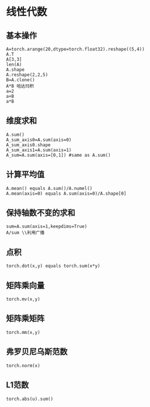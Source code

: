 # 线性代数
## 基本操作
```
A=torch.arange(20,dtype=torch.float32).reshape((5,4))
A.T
A[3,3]
len(A)
A.shape
A.reshape(2,2,5)
B=A.clone()
A*B 哈达玛积
a=2
a+B
a*B
```
## 维度求和
```
A.sum()
A_sum_axis0=A.sum(axis=0)
A_sum_axis0.shape
A_sum_axis1=A.sum(axis=1)
A_sum=A.sum(axis=[0,1]) #same as A.sum()
```

## 计算平均值
```
A.mean() equals A.sum()/A.numel()
A.mean(axis=0) equals A.sum(axis=0)/A.shape[0]
```
## 保持轴数不变的求和 
```
sum=A.sum(axis=1,keepdims=True)
A/sum \\利用广播
```
## 点积
```
torch.dot(x,y) equals torch.sum(x*y)
```
## 矩阵乘向量
```
torch.mv(x,y)
```
## 矩阵乘矩阵
```
torch.mm(x,y)
```
## 弗罗贝尼乌斯范数
```
torch.norm(x)
```
## L1范数
```
torch.abs(u).sum()
```